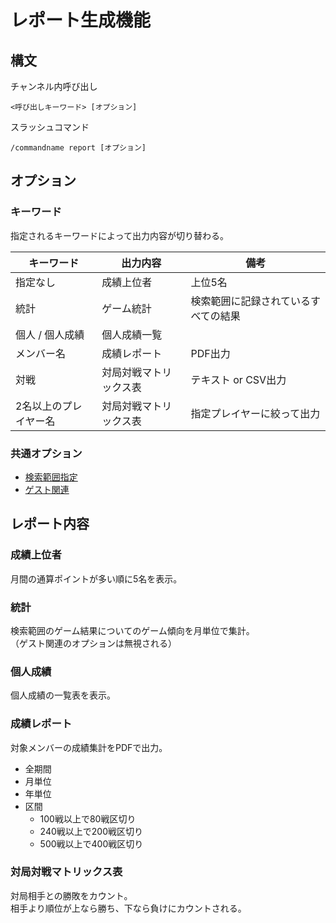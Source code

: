 # レポート生成機能

## 構文

チャンネル内呼び出し

```
<呼び出しキーワード> [オプション]
```

スラッシュコマンド

```
/commandname report [オプション]
```

## オプション

### キーワード

指定されるキーワードによって出力内容が切り替わる。

|      キーワード       |        出力内容        |                 備考                 |
| --------------------- | ---------------------- | ------------------------------------ |
| 指定なし              | 成績上位者             | 上位5名                              |
| 統計                  | ゲーム統計             | 検索範囲に記録されているすべての結果 |
| 個人 / 個人成績       | 個人成績一覧           |                                      |
| メンバー名            | 成績レポート           | PDF出力                              |
| 対戦                  | 対局対戦マトリックス表 | テキスト or CSV出力                  |
| 2名以上のプレイヤー名 | 対局対戦マトリックス表 | 指定プレイヤーに絞って出力           |

### 共通オプション

- [検索範囲指定](argument_keyword.md#検索範囲指定)
- [ゲスト関連](argument_keyword.md#ゲストの成績の取り扱いに関するオプション)

## レポート内容

### 成績上位者

月間の通算ポイントが多い順に5名を表示。

### 統計

検索範囲のゲーム結果についてのゲーム傾向を月単位で集計。  
（ゲスト関連のオプションは無視される）

### 個人成績

個人成績の一覧表を表示。

### 成績レポート

対象メンバーの成績集計をPDFで出力。

* 全期間
* 月単位
* 年単位
* 区間
  * 100戦以上で80戦区切り
  * 240戦以上で200戦区切り
  * 500戦以上で400戦区切り

### 対局対戦マトリックス表

対局相手との勝敗をカウント。  
相手より順位が上なら勝ち、下なら負けにカウントされる。
